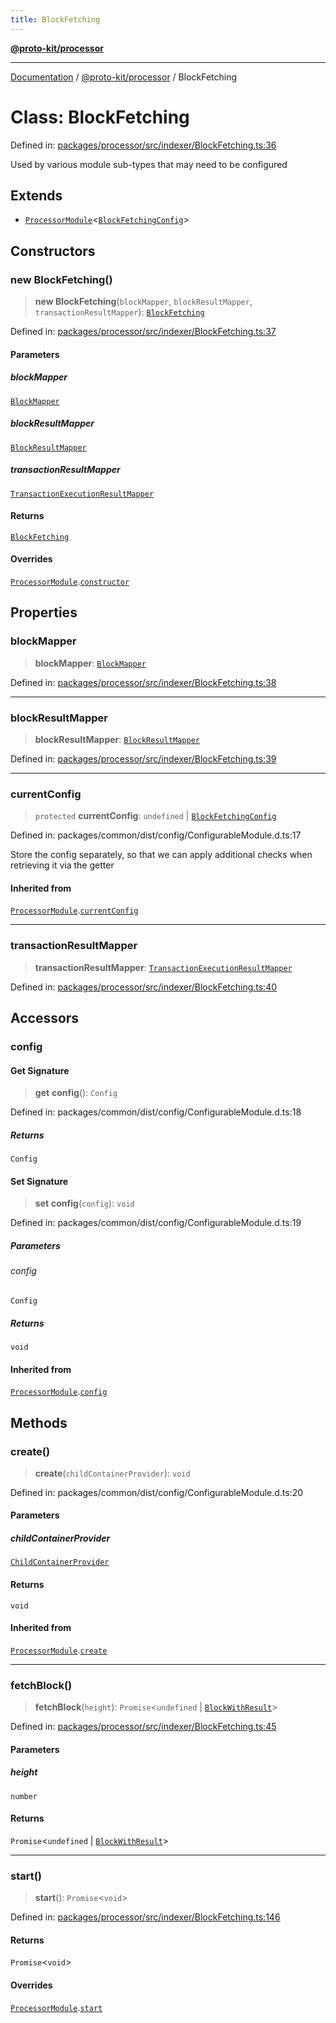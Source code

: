 ```yaml
---
title: BlockFetching
---
```


[**@proto-kit/processor**](../README.md)

***

[Documentation](../../../README.md) / [@proto-kit/processor](../README.md) / BlockFetching

# Class: BlockFetching

Defined in: [packages/processor/src/indexer/BlockFetching.ts:36](https://github.com/proto-kit/framework/blob/4d6b3b6da51b3edee0fbf25ce72c1f59ec61e891/packages/processor/src/indexer/BlockFetching.ts#L36)

Used by various module sub-types that may need to be configured

## Extends

- [`ProcessorModule`](ProcessorModule.md)\<[`BlockFetchingConfig`](../interfaces/BlockFetchingConfig.md)\>

## Constructors

### new BlockFetching()

> **new BlockFetching**(`blockMapper`, `blockResultMapper`, `transactionResultMapper`): [`BlockFetching`](BlockFetching.md)

Defined in: [packages/processor/src/indexer/BlockFetching.ts:37](https://github.com/proto-kit/framework/blob/4d6b3b6da51b3edee0fbf25ce72c1f59ec61e891/packages/processor/src/indexer/BlockFetching.ts#L37)

#### Parameters

##### blockMapper

[`BlockMapper`](../../persistance/classes/BlockMapper.md)

##### blockResultMapper

[`BlockResultMapper`](../../persistance/classes/BlockResultMapper.md)

##### transactionResultMapper

[`TransactionExecutionResultMapper`](../../persistance/classes/TransactionExecutionResultMapper.md)

#### Returns

[`BlockFetching`](BlockFetching.md)

#### Overrides

[`ProcessorModule`](ProcessorModule.md).[`constructor`](ProcessorModule.md#constructors)

## Properties

### blockMapper

> **blockMapper**: [`BlockMapper`](../../persistance/classes/BlockMapper.md)

Defined in: [packages/processor/src/indexer/BlockFetching.ts:38](https://github.com/proto-kit/framework/blob/4d6b3b6da51b3edee0fbf25ce72c1f59ec61e891/packages/processor/src/indexer/BlockFetching.ts#L38)

***

### blockResultMapper

> **blockResultMapper**: [`BlockResultMapper`](../../persistance/classes/BlockResultMapper.md)

Defined in: [packages/processor/src/indexer/BlockFetching.ts:39](https://github.com/proto-kit/framework/blob/4d6b3b6da51b3edee0fbf25ce72c1f59ec61e891/packages/processor/src/indexer/BlockFetching.ts#L39)

***

### currentConfig

> `protected` **currentConfig**: `undefined` \| [`BlockFetchingConfig`](../interfaces/BlockFetchingConfig.md)

Defined in: packages/common/dist/config/ConfigurableModule.d.ts:17

Store the config separately, so that we can apply additional
checks when retrieving it via the getter

#### Inherited from

[`ProcessorModule`](ProcessorModule.md).[`currentConfig`](ProcessorModule.md#currentconfig)

***

### transactionResultMapper

> **transactionResultMapper**: [`TransactionExecutionResultMapper`](../../persistance/classes/TransactionExecutionResultMapper.md)

Defined in: [packages/processor/src/indexer/BlockFetching.ts:40](https://github.com/proto-kit/framework/blob/4d6b3b6da51b3edee0fbf25ce72c1f59ec61e891/packages/processor/src/indexer/BlockFetching.ts#L40)

## Accessors

### config

#### Get Signature

> **get** **config**(): `Config`

Defined in: packages/common/dist/config/ConfigurableModule.d.ts:18

##### Returns

`Config`

#### Set Signature

> **set** **config**(`config`): `void`

Defined in: packages/common/dist/config/ConfigurableModule.d.ts:19

##### Parameters

###### config

`Config`

##### Returns

`void`

#### Inherited from

[`ProcessorModule`](ProcessorModule.md).[`config`](ProcessorModule.md#config)

## Methods

### create()

> **create**(`childContainerProvider`): `void`

Defined in: packages/common/dist/config/ConfigurableModule.d.ts:20

#### Parameters

##### childContainerProvider

[`ChildContainerProvider`](../../common/interfaces/ChildContainerProvider.md)

#### Returns

`void`

#### Inherited from

[`ProcessorModule`](ProcessorModule.md).[`create`](ProcessorModule.md#create)

***

### fetchBlock()

> **fetchBlock**(`height`): `Promise`\<`undefined` \| [`BlockWithResult`](../../sequencer/interfaces/BlockWithResult.md)\>

Defined in: [packages/processor/src/indexer/BlockFetching.ts:45](https://github.com/proto-kit/framework/blob/4d6b3b6da51b3edee0fbf25ce72c1f59ec61e891/packages/processor/src/indexer/BlockFetching.ts#L45)

#### Parameters

##### height

`number`

#### Returns

`Promise`\<`undefined` \| [`BlockWithResult`](../../sequencer/interfaces/BlockWithResult.md)\>

***

### start()

> **start**(): `Promise`\<`void`\>

Defined in: [packages/processor/src/indexer/BlockFetching.ts:146](https://github.com/proto-kit/framework/blob/4d6b3b6da51b3edee0fbf25ce72c1f59ec61e891/packages/processor/src/indexer/BlockFetching.ts#L146)

#### Returns

`Promise`\<`void`\>

#### Overrides

[`ProcessorModule`](ProcessorModule.md).[`start`](ProcessorModule.md#start)
